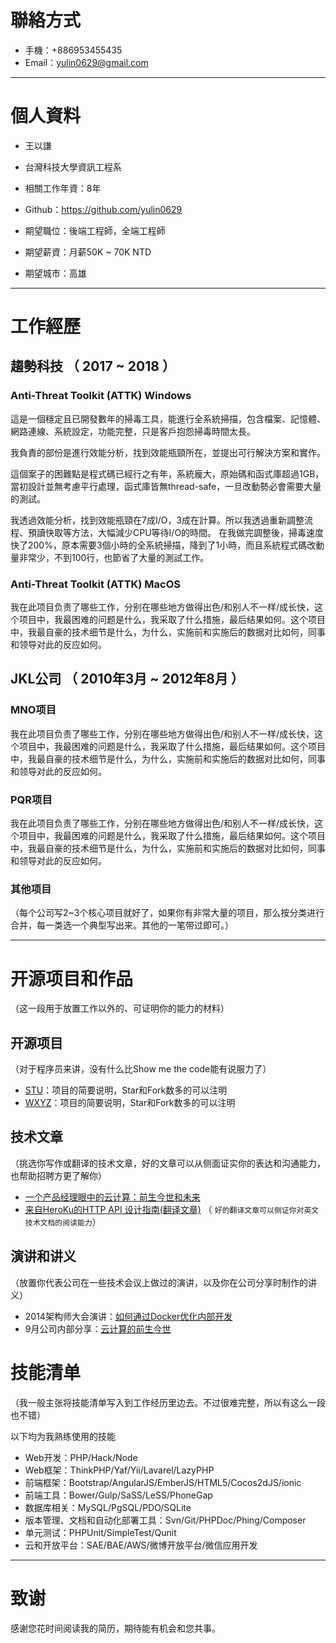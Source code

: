 # 聯絡方式

- 手機：+886953455435
- Email：yulin0629@gmail.com

---

# 個人資料

 - 王以謙
 - 台灣科技大學資訊工程系 
 - 相關工作年資：8年
 - Github：https://github.com/yulin0629

 - 期望職位：後端工程師，全端工程師
 - 期望薪資：月薪50K ~ 70K NTD
 - 期望城市：高雄

---

# 工作經歷

## 趨勢科技 （ 2017 ~ 2018 ）

### Anti-Threat Toolkit (ATTK) Windows
這是一個穩定且已開發數年的掃毒工具，能進行全系統掃描，包含檔案、記憶體、網路連線、系統設定，功能完整，只是客戶抱怨掃毒時間太長。

我負責的部份是進行效能分析，找到效能瓶頸所在，並提出可行解決方案和實作。

這個案子的困難點是程式碼已經行之有年，系統龐大，原始碼和函式庫超過1GB，當初設計並無考慮平行處理，函式庫皆無thread-safe，一旦改動勢必會需要大量的測試。

我透過效能分析，找到效能瓶頸在7成I/O，3成在計算。所以我透過重新調整流程、預讀快取等方法，大幅減少CPU等待I/O的時間。 在我做完調整後，掃毒速度快了200%，原本需要3個小時的全系統掃描，降到了1小時，而且系統程式碼改動量非常少，不到100行，也節省了大量的測試工作。

###  Anti-Threat Toolkit (ATTK) MacOS

我在此项目负责了哪些工作，分别在哪些地方做得出色/和别人不一样/成长快，这个项目中，我最困难的问题是什么，我采取了什么措施，最后结果如何。这个项目中，我最自豪的技术细节是什么，为什么，实施前和实施后的数据对比如何，同事和领导对此的反应如何。

 
## JKL公司 （ 2010年3月 ~ 2012年8月 ）

### MNO项目 
我在此项目负责了哪些工作，分别在哪些地方做得出色/和别人不一样/成长快，这个项目中，我最困难的问题是什么，我采取了什么措施，最后结果如何。这个项目中，我最自豪的技术细节是什么，为什么，实施前和实施后的数据对比如何，同事和领导对此的反应如何。


### PQR项目 
我在此项目负责了哪些工作，分别在哪些地方做得出色/和别人不一样/成长快，这个项目中，我最困难的问题是什么，我采取了什么措施，最后结果如何。这个项目中，我最自豪的技术细节是什么，为什么，实施前和实施后的数据对比如何，同事和领导对此的反应如何。


### 其他项目

（每个公司写2~3个核心项目就好了，如果你有非常大量的项目，那么按分类进行合并，每一类选一个典型写出来。其他的一笔带过即可。）

---

# 开源项目和作品
（这一段用于放置工作以外的、可证明你的能力的材料）

## 开源项目
（对于程序员来讲，没有什么比Show me the code能有说服力了）

 - [STU](http://github.com/yourname/projectname)：项目的简要说明，Star和Fork数多的可以注明
 - [WXYZ](http://github.com/yourname/projectname)：项目的简要说明，Star和Fork数多的可以注明

## 技术文章
（挑选你写作或翻译的技术文章，好的文章可以从侧面证实你的表达和沟通能力，也帮助招聘方更了解你）

- [一个产品经理眼中的云计算：前生今世和未来](http://get.jobdeer.com/706.get)
- [来自HeroKu的HTTP API 设计指南(翻译文章)](http://get.jobdeer.com/343.get) （ ```好的翻译文章可以侧证你对英文技术文档的阅读能力```）

## 演讲和讲义
（放置你代表公司在一些技术会议上做过的演讲，以及你在公司分享时制作的讲义）

  - 2014架构师大会演讲：[如何通过Docker优化内部开发](http://jobdeer.com)
 - 9月公司内部分享：[云计算的前生今世](http://jobdeer.com)

# 技能清单
（我一般主张将技能清单写入到工作经历里边去。不过很难完整，所以有这么一段也不错）

以下均为我熟练使用的技能

- Web开发：PHP/Hack/Node
- Web框架：ThinkPHP/Yaf/Yii/Lavarel/LazyPHP
- 前端框架：Bootstrap/AngularJS/EmberJS/HTML5/Cocos2dJS/ionic
- 前端工具：Bower/Gulp/SaSS/LeSS/PhoneGap
- 数据库相关：MySQL/PgSQL/PDO/SQLite
- 版本管理、文档和自动化部署工具：Svn/Git/PHPDoc/Phing/Composer
- 单元测试：PHPUnit/SimpleTest/Qunit
- 云和开放平台：SAE/BAE/AWS/微博开放平台/微信应用开发

---

# 致谢
感谢您花时间阅读我的简历，期待能有机会和您共事。

